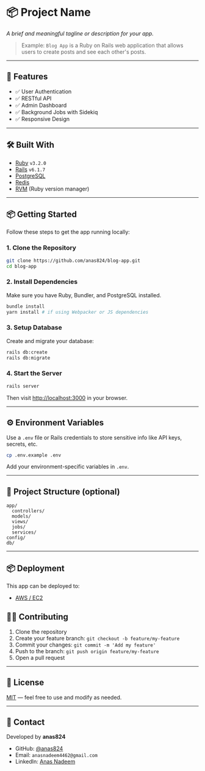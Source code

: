 # 📦 Project Name

_A brief and meaningful tagline or description for your app._

> Example: `Blog App` is a Ruby on Rails web application that allows users to create posts and see each other's posts.

---

## 🚀 Features

- ✅ User Authentication
- ✅ RESTful API
- ✅ Admin Dashboard
- ✅ Background Jobs with Sidekiq
- ✅ Responsive Design

---

## 🛠️ Built With

- [Ruby](https://www.ruby-lang.org/) `v3.2.0`
- [Rails](https://rubyonrails.org/) `v6.1.7`
- [PostgreSQL](https://www.postgresql.org/)
- [Redis](https://redis.io/)
- [RVM](https://rvm.io/) (Ruby version manager)

---

## 📦 Getting Started

Follow these steps to get the app running locally:

### 1. Clone the Repository

```bash
git clone https://github.com/anas824/blog-app.git
cd blog-app
```

### 2. Install Dependencies

Make sure you have Ruby, Bundler, and PostgreSQL installed.

```bash
bundle install
yarn install # if using Webpacker or JS dependencies
```

### 3. Setup Database

Create and migrate your database:

```bash
rails db:create
rails db:migrate
```

### 4. Start the Server

```bash
rails server
```

Then visit [http://localhost:3000](http://localhost:3000) in your browser.

---

## ⚙️ Environment Variables

Use a `.env` file or Rails credentials to store sensitive info like API keys, secrets, etc.

```bash
cp .env.example .env
```

Add your environment-specific variables in `.env`.

---

## 📁 Project Structure (optional)

```
app/
  controllers/
  models/
  views/
  jobs/
  services/
config/
db/
```

---

## 📦 Deployment

This app can be deployed to:
- [AWS / EC2](https://aws.amazon.com/ec2/)

## 👨‍💻 Contributing

1. Clone the repository
2. Create your feature branch: `git checkout -b feature/my-feature`
3. Commit your changes: `git commit -m 'Add my feature'`
4. Push to the branch: `git push origin feature/my-feature`
5. Open a pull request

---

## 📄 License

[MIT](./LICENSE) — feel free to use and modify as needed.

---

## 🤝 Contact

Developed by **anas824**

- GitHub: [@anas824](https://github.com/anas824)
- Email: `anasnadeem4462@gmail.com`
- LinkedIn: [Anas Nadeem](https://linkedin.com/in/anas-nadeem-5678a21b4)

